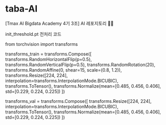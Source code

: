# taba-AI
[Tmax AI Bigdata Academy 4기 3조] AI 레포지토리 👨‍🔧


init_threshold.pt 전처리 코드

from torchvision import transforms


transforms_train = transforms.Compose([
    transforms.RandomHorizontalFlip(p=0.5),
    transforms.RandomVerticalFlip(p=0.5),
    transforms.RandomRotation(20),
    transforms.RandomAffine(0, shear=15, scale=(0.8, 1.2)),
    transforms.Resize([224, 224], interpolation=transforms.InterpolationMode.BICUBIC),
    transforms.ToTensor(),
    transforms.Normalize(mean=[0.485, 0.456, 0.406], std=[0.229, 0.224, 0.225])
])

transforms_val = transforms.Compose([
    transforms.Resize([224, 224], interpolation=transforms.InterpolationMode.BICUBIC),
    transforms.ToTensor(),
    transforms.Normalize(mean=[0.485, 0.456, 0.406], std=[0.229, 0.224, 0.225])
])
